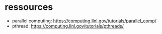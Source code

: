 # ressources
* parallel computing: https://computing.llnl.gov/tutorials/parallel_comp/
* pthread: https://computing.llnl.gov/tutorials/pthreads/
